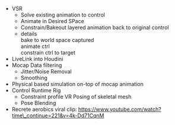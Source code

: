 - VSR
  - Solve existing animation to control
  - Animate in Desired SPace
  - Constrain/Bakeout layered animation back to original control
  - details  
    bake to world space captured  
    animate ctrl  
    constrain ctrl to target
- LiveLink into Houdini
- Mocap Data filtering
  - Jitter/Noise Removal
  - Smoothing
- Physical based simulation on-top of mocap animation
- Control Runtime Rig
  - Constraint profile VR Posing of skeletal mesh
  - Pose Blending
- Recrete aerobics viral clip: <https://www.youtube.com/watch?time\_continue=221&v=4k-Dd71CqnM>
